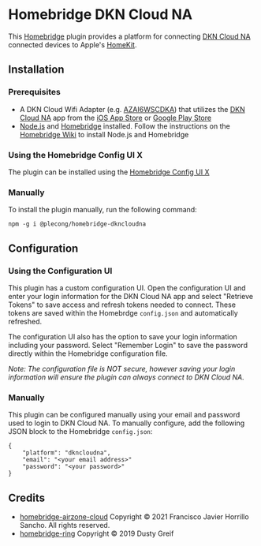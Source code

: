 # Homebridge DKN Cloud NA

This [Homebridge](https://github.com/homebridge/homebridge) plugin provides a platform for connecting [DKN Cloud NA](https://dkncloudna.com) connected devices to Apple's [HomeKit](http://www.apple.com/ios/home/).

## Installation

### Prerequisites

- A DKN Cloud Wifi Adapter (e.g. [AZAI6WSCDKA](https://www.daikinac.com/content/commercial/accessories-and-controllers/daikin-dkn-wifi-solutions/)) that utilizes the [DKN Cloud NA](https://dkncloudna.com) app from the [iOS App Store](https://itunes.apple.com/us/app/dkn-cloud-na/id1444432503?mt=8) or [Google Play Store](https://play.google.com/store/apps/details?id=io.airzone.dknNA)
- [Node.js](https://nodejs.org/) and [Homebridge](https://github.com/homebridge/homebridge) installed. Follow the instructions on the [Homebridge Wiki](https://github.com/homebridge/homebridge/wiki) to install Node.js and Homebridge

### Using the Homebridge Config UI X

The plugin can be installed using the [Homebridge Config UI X](https://github.com/oznu/homebridge-config-ui-x)

### Manually

To install the plugin manually, run the following command:

```
npm -g i @plecong/homebridge-dkncloudna
```

## Configuration

### Using the Configuration UI

This plugin has a custom configuration UI. Open the configuration UI and enter your login information for the DKN Cloud NA app and select "Retrieve Tokens" to save access and refresh tokens needed to connect. These tokens are saved within the Homebrdge `config.json` and automatically refreshed.

The configuration UI also has the option to save your login information including your password. Select "Remember Login" to save the password directly within the Homebridge configuration file.

_Note: The configuration file is NOT secure, however saving your login information will ensure the plugin can always connect to DKN Cloud NA._

### Manually

This plugin can be configured manually using your email and password used to login to DKN Cloud NA. To manually configure, add the following JSON block to the Homebridge `config.json`:

```
{
    "platform": "dkncloudna",
    "email": "<your email address>"
    "password": "<your password>"
}
```

## Credits

- [homebridge-airzone-cloud](https://github.com/fjhorrillo/homebridge-airzone-cloud) Copyright &copy; 2021 Francisco Javier Horrillo Sancho. All rights reserved.
- [homebridge-ring](https://github.com/dgreif/ring) Copyright &copy; 2019 Dusty Greif
